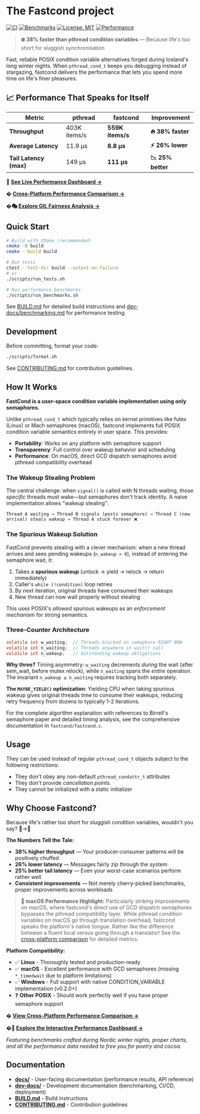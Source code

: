 # The Fastcond project

[![CI](https://github.com/kristjanvalur/fastcond/actions/workflows/ci.yml/badge.svg)](https://github.com/kristjanvalur/fastcond/actions/workflows/ci.yml)
[![Benchmarks](https://github.com/kristjanvalur/fastcond/actions/workflows/benchmarks.yml/badge.svg)](https://github.com/kristjanvalur/fastcond/actions/workflows/benchmarks.yml)
[![License: MIT](https://img.shields.io/badge/License-MIT-yellow.svg)](https://opensource.org/licenses/MIT)
[![Performance](https://img.shields.io/badge/performance-38%25_faster-brightgreen)](https://kristjanvalur.github.io/fastcond/)

> **❄️ 38% faster than pthread condition variables** — Because life's too short for sluggish synchronisation

Fast, reliable POSIX condition variable alternatives forged during Iceland's long winter nights. When `pthread_cond_t` keeps you debugging instead of stargazing, fastcond delivers the performance that lets you spend more time on life's finer pleasures.

## 📈 Performance That Speaks for Itself

| Metric | pthread | **fastcond** | Improvement |
|--------|---------|-------------|-------------|
| **Throughput** | 403K items/s | **559K items/s** | **🔥 38% faster** |
| **Average Latency** | 11.9 μs | **8.8 μs** | **⚡ 26% lower** |
| **Tail Latency (max)** | 149 μs | **111 μs** | **📉 25% better** |

**🎯 [See Live Performance Dashboard →](https://kristjanvalur.github.io/fastcond/)**

**� [Cross-Platform Performance Comparison →](https://kristjanvalur.github.io/fastcond/performance/)**

**�🎭 [Explore GIL Fairness Analysis →](https://kristjanvalur.github.io/fastcond/gil-fairness.html)**

## Quick Start

```bash
# Build with CMake (recommended)
cmake -B build
cmake --build build

# Run tests
ctest --test-dir build --output-on-failure
# or
./scripts/run_tests.sh

# Run performance benchmarks
./scripts/run_benchmarks.sh
```

See [BUILD.md](BUILD.md) for detailed build instructions and [dev-docs/benchmarking.md](dev-docs/benchmarking.md) for performance testing.

## Development

Before committing, format your code:
```bash
./scripts/format.sh
```

See [CONTRIBUTING.md](CONTRIBUTING.md) for contribution guidelines.

## How It Works

**FastCond is a user-space condition variable implementation using only semaphores.**

Unlike `pthread_cond_t` which typically relies on kernel primitives like futex (Linux) or Mach semaphores (macOS), fastcond implements full POSIX condition variable semantics entirely in user space. This provides:

- **Portability**: Works on any platform with semaphore support
- **Transparency**: Full control over wakeup behavior and scheduling
- **Performance**: On macOS, direct GCD dispatch semaphores avoid pthread compatibility overhead

### The Wakeup Stealing Problem

The central challenge: when `signal()` is called with N threads waiting, those *specific* threads must wake—but semaphores don't track identity. A naive implementation allows "wakeup stealing":

```
Thread A waiting → Thread B signals (posts semaphore) → Thread C (new arrival) steals wakeup → Thread A stuck forever ❌
```

### The Spurious Wakeup Solution

FastCond prevents stealing with a clever mechanism: when a new thread arrives and sees pending wakeups (`n_wakeup > 0`), instead of entering the semaphore wait, it:

1. Takes a **spurious wakeup** (unlock → yield → relock → return immediately)
2. Caller's `while (!condition)` loop retries
3. By next iteration, original threads have consumed their wakeups
4. New thread can now wait properly without stealing

This uses POSIX's *allowed* spurious wakeups as an *enforcement mechanism* for strong semantics.

### Three-Counter Architecture

```c
volatile int w_waiting;  // Threads blocked on semaphore RIGHT NOW
volatile int n_waiting;  // Threads anywhere in wait() call
volatile int n_wakeup;   // Outstanding wakeup obligations
```

**Why three?** Timing asymmetry: `w_waiting` decrements *during* the wait (after sem_wait, before mutex relock), while `n_waiting` spans the *entire* operation. The invariant `n_wakeup ≤ n_waiting` requires tracking both separately.

**The `MAYBE_YIELD()` optimization**: Yielding CPU when taking spurious wakeup gives original threads time to consume their wakeups, reducing retry frequency from dozens to typically 1-2 iterations.

For the complete algorithm explanation with references to Birrell's semaphore paper and detailed timing analysis, see the comprehensive documentation in `fastcond/fastcond.c`.

## Usage

They can be used instead of regular `pthread_cond_t` objects subject to the
following restrictions:

* They don't obey any non-default `pthread_condattr_t` attributes
* They don't provide *cancellation points*.
* They cannot be initialized with a static initializer

## Why Choose Fastcond? 

Because life's rather too short for sluggish condition variables, wouldn't you say? 🐌→🚀

**The Numbers Tell the Tale:**
- **38% higher throughput** — Your producer-consumer patterns will be positively chuffed
- **26% lower latency** — Messages fairly zip through the system
- **25% better tail latency** — Even your worst-case scenarios perform rather well
- **Consistent improvements** — Not merely cherry-picked benchmarks, proper improvements across workloads

> **🍎 macOS Performance Highlight:** Particularly striking improvements on macOS, where fastcond's direct use of GCD dispatch semaphores bypasses the pthread compatibility layer. While pthread condition variables on macOS go through translation overhead, fastcond speaks the platform's native tongue. Rather like the difference between a fluent local versus going through a translator! See the [cross-platform comparison](https://kristjanvalur.github.io/fastcond/performance/) for detailed metrics.

**Platform Compatibility:**
- ✅ **Linux** - Thoroughly tested and production-ready
- ✅ **macOS** - Excellent performance with GCD semaphores (missing `*_timedwait` due to platform limitations)
- ✅ **Windows** - Full support with native CONDITION_VARIABLE implementation (v0.2.0+)
- ❓ **Other POSIX** - Should work perfectly well if you have proper semaphore support

**� [View Cross-Platform Performance Comparison →](https://kristjanvalur.github.io/fastcond/performance/)**

**�🎯 [Explore the Interactive Performance Dashboard →](https://kristjanvalur.github.io/fastcond/)**

*Featuring benchmarks crafted during Nordic winter nights, proper charts, and all the performance data needed to free you for poetry and cocoa.*

## Documentation

- **[docs/](docs/)** - User-facing documentation (performance results, API reference)
- **[dev-docs/](dev-docs/)** - Development documentation (benchmarking, CI/CD, deployment)
- **[BUILD.md](BUILD.md)** - Build instructions
- **[CONTRIBUTING.md](CONTRIBUTING.md)** - Contribution guidelines
